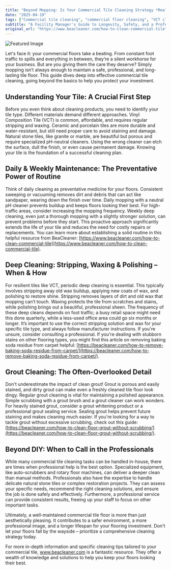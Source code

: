 ```yaml
---
title: "Beyond Mopping: Is Your Commercial Tile Cleaning Strategy *Really* Working?"
date: "2025-04-19"
tags: ["Commercial tile cleaning", "commercial floor cleaning", "VCT cleaning", "tile floor maintenance", "grout cleaning", "floor stripping", "floor waxing"]
subtitle: "A Facility Manager's Guide to Longevity, Safety, and a Professional Finish for Your Floors."
original_url: "https://www.beacleaner.com/how-to-clean-commercial-tile"
---
```




![Featured Image](https://res.cloudinary.com/dnm0udlvz/image/upload/v1745049844/article_image_47_tzsgye.jpg)

Let's face it: your commercial floors take a beating. From constant foot traffic to spills and everything in between, they’re a silent workhorse for your business. But are you giving them the care they deserve? Simply mopping isn’t always enough to maintain a safe, professional, and long-lasting tile floor. This guide dives deep into effective commercial tile cleaning, going beyond the basics to help you protect your investment.

## Understanding Your Tile: A Crucial First Step

Before you even think about cleaning products, you need to identify your tile type. Different materials demand different approaches. Vinyl Composition Tile (VCT) is common, affordable, and requires regular stripping and waxing. Ceramic and porcelain tiles are more durable and water-resistant, but still need proper care to avoid staining and damage. Natural stone tiles, like granite or marble, are beautiful but porous and require specialized pH-neutral cleaners. Using the wrong cleaner can etch the surface, dull the finish, or even cause permanent damage. Knowing your tile is the foundation of a successful cleaning plan. 

## Daily & Weekly Maintenance: The Preventative Power of Routine

Think of daily cleaning as preventative medicine for your floors. Consistent sweeping or vacuuming removes dirt and debris that can act like sandpaper, wearing down the finish over time. Daily mopping with a neutral pH cleaner prevents buildup and keeps floors looking their best. For high-traffic areas, consider increasing the mopping frequency. Weekly deep cleaning, even just a thorough mopping with a slightly stronger solution, can prevent problems before they start. This proactive approach significantly extends the life of your tile and reduces the need for costly repairs or replacements. You can learn more about establishing a solid routine in this helpful resource from BeaCleaner: [https://www.beacleaner.com/how-to-clean-commercial-tile](https://www.beacleaner.com/how-to-clean-commercial-tile).

## Deep Cleaning: Stripping, Waxing & Polishing – When & How

For resilient tiles like VCT, periodic deep cleaning is essential. This typically involves stripping away old wax buildup, applying new coats of wax, and polishing to restore shine. Stripping removes layers of dirt and old wax that mopping can’t touch. Waxing protects the tile from scratches and stains, while polishing brings out a beautiful, professional sheen. The frequency of these deep cleans depends on foot traffic; a busy retail space might need this done quarterly, while a less-used office area could go six months or longer.  It’s important to use the correct stripping solution and wax for your specific tile type, and always follow manufacturer instructions. If you're unsure, consider consulting a professional.  If you're dealing with stubborn stains on other flooring types, you might find this article on removing baking soda residue from carpet helpful: [https://beacleaner.com/how-to-remove-baking-soda-residue-from-carpet/](https://beacleaner.com/how-to-remove-baking-soda-residue-from-carpet/).

## Grout Cleaning: The Often-Overlooked Detail

Don't underestimate the impact of clean grout! Grout is porous and easily stained, and dirty grout can make even a freshly cleaned tile floor look dingy. Regular grout cleaning is vital for maintaining a polished appearance.  Simple scrubbing with a grout brush and a grout cleaner can work wonders. For heavily stained grout, consider a grout whitening product or a professional grout sealing service. Sealing grout helps prevent future staining and makes cleaning much easier.  If you're looking for a way to tackle grout without excessive scrubbing, check out this guide: [https://beacleaner.com/how-to-clean-floor-grout-without-scrubbing/](https://beacleaner.com/how-to-clean-floor-grout-without-scrubbing/).

## Beyond DIY: When to Call in the Professionals

While many commercial tile cleaning tasks can be handled in-house, there are times when professional help is the best option.  Specialized equipment, like auto-scrubbers and rotary floor machines, can deliver a deeper clean than manual methods. Professionals also have the expertise to handle delicate natural stone tiles or complex restoration projects. They can assess your specific needs, recommend the right cleaning solutions, and ensure the job is done safely and effectively.  Furthermore, a professional service can provide consistent results, freeing up your staff to focus on other important tasks.  



Ultimately, a well-maintained commercial tile floor is more than just aesthetically pleasing. It contributes to a safer environment, a more professional image, and a longer lifespan for your flooring investment. Don't let your floors fall by the wayside – prioritize a comprehensive cleaning strategy today. 

For more in-depth information and specific cleaning tips tailored to your commercial tile, www.beacleaner.com is a fantastic resource. They offer a wealth of knowledge and solutions to help you keep your floors looking their best.